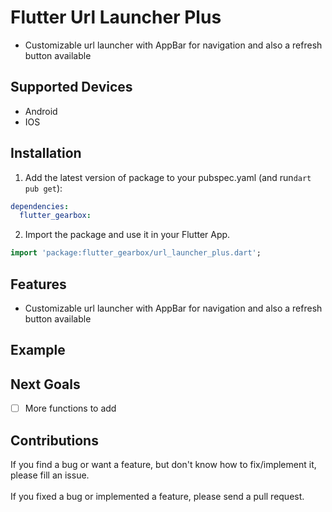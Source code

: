 # Flutter Url Launcher Plus
- Customizable url launcher with AppBar for navigation and also a refresh button available


## Supported Devices
- Android
- IOS

## Installation 

1. Add the latest version of package to your pubspec.yaml (and run`dart pub get`):
```yaml
dependencies:
  flutter_gearbox: 
```
2. Import the package and use it in your Flutter App.
```dart
import 'package:flutter_gearbox/url_launcher_plus.dart';
```


## Features
- Customizable url launcher with AppBar for navigation and also a refresh button available

## Example

## Next Goals
- [ ] More functions to add

## Contributions 
If you find a bug or want a feature, but don't know how to fix/implement it, please fill an issue. <br>
<br>
If you fixed a bug or implemented a feature, please send a pull request.